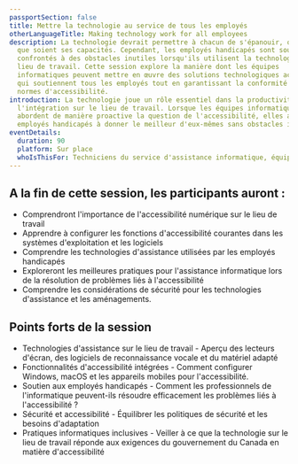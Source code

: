 ```yaml
---
passportSection: false
title: Mettre la technologie au service de tous les employés
otherLanguageTitle: Making technology work for all employees
description: La technologie devrait permettre à chacun de s'épanouir, quelles
  que soient ses capacités. Cependant, les employés handicapés sont souvent
  confrontés à des obstacles inutiles lorsqu'ils utilisent la technologie sur le
  lieu de travail. Cette session explore la manière dont les équipes
  informatiques peuvent mettre en œuvre des solutions technologiques accessibles
  qui soutiennent tous les employés tout en garantissant la conformité aux
  normes d'accessibilité.
introduction: La technologie joue un rôle essentiel dans la productivité et
  l'intégration sur le lieu de travail. Lorsque les équipes informatiques
  abordent de manière proactive la question de l'accessibilité, elles aident les
  employés handicapés à donner le meilleur d'eux-mêmes sans obstacles inutiles.
eventDetails:
  duration: 90
  platform: Sur place
  whoIsThisFor: Techniciens du service d'assistance informatique, équipes de sécurité informatique, professionnels responsables de l'ingénierie des postes de travail
---
```

## A la fin de cette session, les participants auront :

- Comprendront l'importance de l'accessibilité numérique sur le lieu de travail
- Apprendre à configurer les fonctions d'accessibilité courantes dans les systèmes d'exploitation et les logiciels
- Comprendre les technologies d'assistance utilisées par les employés handicapés
- Exploreront les meilleures pratiques pour l'assistance informatique lors de la résolution de problèmes liés à l'accessibilité
- Comprendre les considérations de sécurité pour les technologies d'assistance et les aménagements.

## Points forts de la session

- Technologies d'assistance sur le lieu de travail - Aperçu des lecteurs d'écran, des logiciels de reconnaissance vocale et du matériel adapté
- Fonctionnalités d'accessibilité intégrées - Comment configurer Windows, macOS et les appareils mobiles pour l'accessibilité.
- Soutien aux employés handicapés - Comment les professionnels de l'informatique peuvent-ils résoudre efficacement les problèmes liés à l'accessibilité ?
- Sécurité et accessibilité - Équilibrer les politiques de sécurité et les besoins d'adaptation
- Pratiques informatiques inclusives - Veiller à ce que la technologie sur le lieu de travail réponde aux exigences du gouvernement du Canada en matière d'accessibilité
